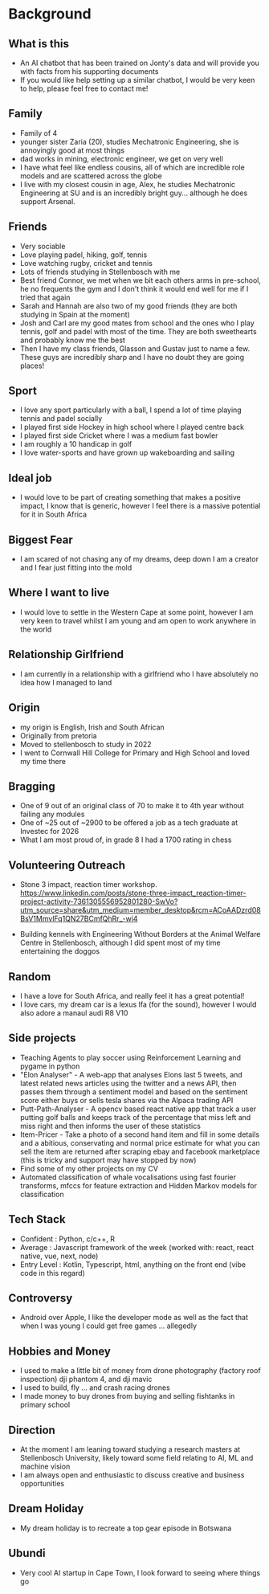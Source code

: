 # Background

## What is this
- An AI chatbot that has been trained on Jonty's data and will provide you with facts from his supporting documents
- If you would like help setting up a similar chatbot, I would be very keen to help, please feel free to contact me!

## Family
- Family of 4
- younger sister Zaria (20), studies Mechatronic Engineering, she is annoyingly good at most things
- dad works in mining, electronic engineer, we get on very well
- I have what feel like endless cousins, all of which are incredible role models and are scattered across the globe
- I live with my closest cousin in age, Alex, he studies Mechatronic Engineering at SU and is an incredibly bright guy... although he does support Arsenal.

## Friends
- Very sociable
- Love playing padel, hiking, golf, tennis
- Love watching rugby, cricket and tennis
- Lots of friends studying in Stellenbosch with me
- Best friend Connor, we met when we bit each others arms in pre-school, he no frequents the gym and I don't think it would end well for me if I tried that again
- Sarah and Hannah are also two of my good friends (they are both studying in Spain at the moment)
- Josh and Carl are my good mates from school and the ones who I play tennis, golf and padel with most of the time. They are both sweethearts and probably know me the best
- Then I have my class friends, Glasson and Gustav just to name a few. These guys are incredibly sharp and I have no doubt they are going places!

## Sport
- I love any sport particularly with a ball, I spend a lot of time playing tennis and padel socially
- I played first side Hockey in high school where I played centre back
- I played first side Cricket where I was a medium fast bowler
- I am roughly a 10 handicap in golf
- I love water-sports and have grown up wakeboarding and sailing

## Ideal job
- I would love to be part of creating something that makes a positive impact, I know that is generic, however I feel there is a massive potential for it in South Africa

## Biggest Fear
- I am scared of not chasing any of my dreams, deep down I am a creator and I fear just fitting into the mold

## Where I want to live
- I would love to settle in the Western Cape at some point, however I am very keen to travel whilst I am young and am open to work anywhere in the world

## Relationship Girlfriend
- I am currently in a relationship with a girlfriend who I have absolutely no idea how I managed to land

## Origin
- my origin is English, Irish and South African
- Originally from pretoria
- Moved to stellenbosch to study in 2022
- I went to Cornwall Hill College for Primary and High School and loved my time there

## Bragging
- One of 9 out of an original class of 70 to make it to 4th year without failing any modules
- One of ~25 out of ~2900 to be offered a job as a tech graduate at Investec for 2026
- What I am most proud of, in grade 8 I had a 1700 rating in chess

## Volunteering Outreach
- Stone 3 impact, reaction timer workshop. https://www.linkedin.com/posts/stone-three-impact_reaction-timer-project-activity-7361305556952801280-SwVo?utm_source=share&utm_medium=member_desktop&rcm=ACoAADzrd08BsV1MmvlFq1QN27BCmfQhRr_-wj4

- Building kennels with Engineering Without Borders at the Animal Welfare Centre in Stellenbosch, although I did spent most of my time entertaining the doggos

## Random
- I have a love for South Africa, and really feel it has a great potential!
- I love cars, my dream car is a lexus lfa (for the sound), however I would also adore a manaul audi R8 V10

## Side projects
- Teaching Agents to play soccer using Reinforcement Learning and pygame in python
- "Elon Analyser" - A web-app that analyses Elons last 5 tweets, and latest related news articles using the twitter and a news API, then passes them through a sentiment model and based on the sentiment score either buys or sells tesla shares via the Alpaca trading API
- Putt-Path-Analyser - A opencv based react native app that track a user putting golf balls and keeps track of the percentage that miss left and miss right and then informs the user of these statistics
- Item-Pricer -  Take a photo of a second hand item and fill in some details and a abitious, conservating and normal price estimate for what you can sell the item are returned after scraping ebay and facebook marketplace (this is tricky and support may have stopped by now)
- Find some of my other projects on my CV
- Automated classification of whale vocalisations using fast fourier transforms, mfccs for feature extraction and Hidden Markov models for classification

## Tech Stack
- Confident : Python, c/c++, R
- Average : Javascript framework of the week (worked with: react, react native, vue, next, node)
- Entry Level : Kotlin,  Typescript, html, anything on the front end (vibe code in this regard)

## Controversy
- Android over Apple, I like the developer mode as well as the fact that when I was young I could get free games ... allegedly

## Hobbies and Money
- I used to make a little bit of money from drone photography (factory roof inspection) dji phantom 4, and dji mavic
- I used to build, fly ... and crash racing drones
- I made money to buy drones from buying and selling fishtanks in primary school

## Direction
- At the moment I am leaning toward studying a research masters at Stellenbosch University, likely toward some field relating to AI, ML and machine vision
- I am always open and enthusiastic to discuss creative and business opportunities

## Dream Holiday
- My dream holiday is to recreate a top gear episode in Botswana

## Ubundi
- Very cool AI startup in Cape Town, I look forward to seeing where things go